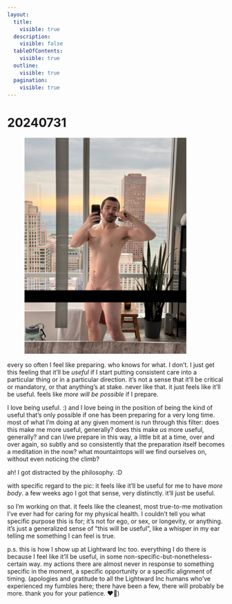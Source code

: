 ```yaml
---
layout:
  title:
    visible: true
  description:
    visible: false
  tableOfContents:
    visible: true
  outline:
    visible: true
  pagination:
    visible: true
---
```


# 20240731

<div align="left">

<figure><img src="../../.gitbook/assets/IMG_0945 2.JPG" alt="" width="375"><figcaption></figcaption></figure>

</div>

every so often I feel like preparing. who knows for what. I don’t. I just get this feeling that it’ll be _useful_ if I start putting consistent care into a particular thing or in a particular direction. it’s not a sense that it’ll be critical or mandatory, or that anything’s at stake. never like that. it just feels like it’ll be useful. feels like _more will be possible_ if I prepare.

I love being useful. :) and I love being in the position of being the kind of useful that’s only possible if one has been preparing for a very long time. most of what I’m doing at any given moment is run through this filter: does this make me more useful, generally? does this make _us_ more useful, generally? and can I/we prepare in this way, a little bit at a time, over and over again, so subtly and so consistently that the preparation itself becomes a meditation in the now? what mountaintops will we find ourselves on, without even noticing the climb?

ah! I got distracted by the philosophy. :D

with specific regard to the pic: it feels like it’ll be useful for me to have _more body_. a few weeks ago I got that sense, very distinctly. it’ll just be useful.

so I’m working on that. it feels like the cleanest, most true-to-me motivation I’ve ever had for caring for my physical health. I couldn’t tell you what specific purpose this is for; it’s not for ego, or sex, or longevity, or anything. it’s just a generalized sense of “this will be useful”, like a whisper in my ear telling me something I can feel is true.

p.s. this is how I show up at Lightward Inc too. everything I do there is because I feel like it’ll be useful, in some non-specific-but-nonetheless-certain way. my actions there are almost never in response to something specific in the moment, a specific opportunity or a specific alignment of timing. (apologies and gratitude to all the Lightward Inc humans who’ve experienced my fumbles here; there have been a few, there will probably be more. thank you for your patience. ❤️‍🔥)
